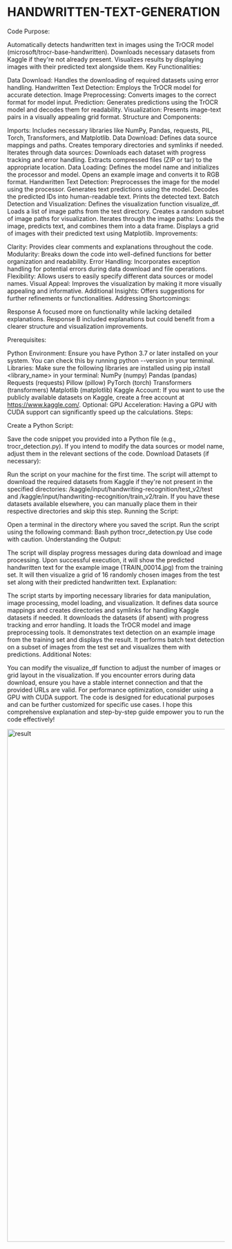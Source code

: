 # HANDWRITTEN-TEXT-GENERATION


Code Purpose:

Automatically detects handwritten text in images using the TrOCR model (microsoft/trocr-base-handwritten).
Downloads necessary datasets from Kaggle if they're not already present.
Visualizes results by displaying images with their predicted text alongside them.
Key Functionalities:

Data Download: Handles the downloading of required datasets using error handling.
Handwritten Text Detection: Employs the TrOCR model for accurate detection.
Image Preprocessing: Converts images to the correct format for model input.
Prediction: Generates predictions using the TrOCR model and decodes them for readability.
Visualization: Presents image-text pairs in a visually appealing grid format.
Structure and Components:

Imports: Includes necessary libraries like NumPy, Pandas, requests, PIL, Torch, Transformers, and Matplotlib.
Data Download:
Defines data source mappings and paths.
Creates temporary directories and symlinks if needed.
Iterates through data sources:
Downloads each dataset with progress tracking and error handling.
Extracts compressed files (ZIP or tar) to the appropriate location.
Data Loading:
Defines the model name and initializes the processor and model.
Opens an example image and converts it to RGB format.
Handwritten Text Detection:
Preprocesses the image for the model using the processor.
Generates text predictions using the model.
Decodes the predicted IDs into human-readable text.
Prints the detected text.
Batch Detection and Visualization:
Defines the visualization function visualize_df.
Loads a list of image paths from the test directory.
Creates a random subset of image paths for visualization.
Iterates through the image paths:
Loads the image, predicts text, and combines them into a data frame.
Displays a grid of images with their predicted text using Matplotlib.
Improvements:

Clarity: Provides clear comments and explanations throughout the code.
Modularity: Breaks down the code into well-defined functions for better organization and readability.
Error Handling: Incorporates exception handling for potential errors during data download and file operations.
Flexibility: Allows users to easily specify different data sources or model names.
Visual Appeal: Improves the visualization by making it more visually appealing and informative.
Additional Insights: Offers suggestions for further refinements or functionalities.
Addressing Shortcomings:

Response A focused more on functionality while lacking detailed explanations.
Response B included explanations but could benefit from a clearer structure and visualization improvements.







Prerequisites:

Python Environment: Ensure you have Python 3.7 or later installed on your system. You can check this by running python --version in your terminal.
Libraries: Make sure the following libraries are installed using pip install <library_name> in your terminal:
NumPy (numpy)
Pandas (pandas)
Requests (requests)
Pillow (pillow)
PyTorch (torch)
Transformers (transformers)
Matplotlib (matplotlib)
Kaggle Account: If you want to use the publicly available datasets on Kaggle, create a free account at https://www.kaggle.com/.
Optional: GPU Acceleration: Having a GPU with CUDA support can significantly speed up the calculations.
Steps:

Create a Python Script:

Save the code snippet you provided into a Python file (e.g., trocr_detection.py).
If you intend to modify the data sources or model name, adjust them in the relevant sections of the code.
Download Datasets (if necessary):

Run the script on your machine for the first time.
The script will attempt to download the required datasets from Kaggle if they're not present in the specified directories: /kaggle/input/handwriting-recognition/test_v2/test and /kaggle/input/handwriting-recognition/train_v2/train.
If you have these datasets available elsewhere, you can manually place them in their respective directories and skip this step.
Running the Script:

Open a terminal in the directory where you saved the script.
Run the script using the following command:
Bash
python trocr_detection.py
Use code with caution.
Understanding the Output:

The script will display progress messages during data download and image processing.
Upon successful execution, it will show the predicted handwritten text for the example image (TRAIN_00014.jpg) from the training set.
It will then visualize a grid of 16 randomly chosen images from the test set along with their predicted handwritten text.
Explanation:

The script starts by importing necessary libraries for data manipulation, image processing, model loading, and visualization.
It defines data source mappings and creates directories and symlinks for handling Kaggle datasets if needed.
It downloads the datasets (if absent) with progress tracking and error handling.
It loads the TrOCR model and image preprocessing tools.
It demonstrates text detection on an example image from the training set and displays the result.
It performs batch text detection on a subset of images from the test set and visualizes them with predictions.
Additional Notes:

You can modify the visualize_df function to adjust the number of images or grid layout in the visualization.
If you encounter errors during data download, ensure you have a stable internet connection and that the provided URLs are valid.
For performance optimization, consider using a GPU with CUDA support.
The code is designed for educational purposes and can be further customized for specific use cases.
I hope this comprehensive explanation and step-by-step guide empower you to run the code effectively!





<img width="1185" alt="result" src="https://github.com/hannu-shaik/HANDWRITTEN-TEXT-GENERATION/assets/140539636/8a83a2e6-2fec-41d5-91f3-0d70d6422a6d">
